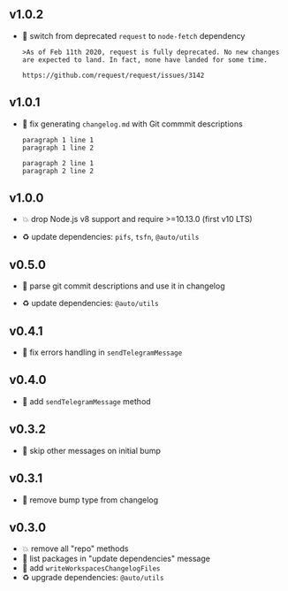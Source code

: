 ## v1.0.2

* 🐞 switch from deprecated `request` to `node-fetch` dependency

  ```
  >As of Feb 11th 2020, request is fully deprecated. No new changes are expected to land. In fact, none have landed for some time.
  
  https://github.com/request/request/issues/3142
  ```

## v1.0.1

* 🐞 fix generating `changelog.md` with Git commmit descriptions

  ```
  paragraph 1 line 1
  paragraph 1 line 2
  
  paragraph 2 line 1
  paragraph 2 line 2
  ```

## v1.0.0

* 💥 drop Node.js v8 support and require >=10.13.0 (first v10 LTS)

* ♻️ update dependencies: `pifs`, `tsfn`, `@auto/utils`

## v0.5.0

* 🌱 parse git commit descriptions and use it in changelog

* ♻️ update dependencies: `@auto/utils`

## v0.4.1

* 🐞 fix errors handling in `sendTelegramMessage`

## v0.4.0

* 🌱 add `sendTelegramMessage` method

## v0.3.2

* 🐞 skip other messages on initial bump

## v0.3.1

* 🐞 remove bump type from changelog

## v0.3.0

* 💥 remove all "repo" methods
* 🌱 list packages in "update dependencies" message
* 🌱 add `writeWorkspacesChangelogFiles`
* ♻️ upgrade dependencies: `@auto/utils`
